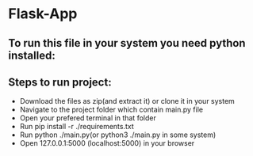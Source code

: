 # Flask-App
## To run this file in your system you need python installed:
## Steps to run project:
- Download the files as zip(and extract it) or clone it in your system
- Navigate to the project folder which contain main.py file
- Open your prefered terminal in that folder
- Run pip install -r ./requirements.txt
- Run python ./main.py(or python3 ./main.py in some system)
- Open 127.0.0.1:5000 (localhost:5000) in your browser
